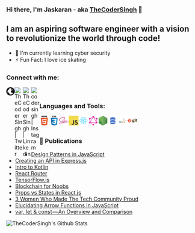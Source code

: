 ### Hi there, I'm Jaskaran - aka [TheCoderSingh][website] 👋

## I am an aspiring software engineer with a vision to revolutionize the world through code!
- 🌱 I'm currently learning cyber security
- ⚡ Fun Fact: I love ice skating

### Connect with me:
[<img align="left" alt="thecodersingh.com" width="22px" src="https://raw.githubusercontent.com/iconic/open-iconic/master/svg/globe.svg" />][website]
[<img align="left" alt="TheCoderSingh | Twitter" width="22px" src="https://cdn.jsdelivr.net/npm/simple-icons@v3/icons/twitter.svg" />][twitter]
[<img align="left" alt="TheCoderSingh | LinkedIn" width="22px" src="https://cdn.jsdelivr.net/npm/simple-icons@v3/icons/linkedin.svg" />][linkedin]
[<img align="left" alt="codersingh | Instagram" width="22px" src="https://cdn.jsdelivr.net/npm/simple-icons@v3/icons/instagram.svg" />][instagram]

<br>

### Languages and Tools:

[<img align="left" alt="HTML5" width="26px" src="https://raw.githubusercontent.com/github/explore/80688e429a7d4ef2fca1e82350fe8e3517d3494d/topics/html/html.png" />][link]
[<img align="left" alt="CSS3" width="26px" src="https://raw.githubusercontent.com/github/explore/80688e429a7d4ef2fca1e82350fe8e3517d3494d/topics/css/css.png" />][link]
[<img align="left" alt="SASS" width="26px" src="https://raw.githubusercontent.com/github/explore/80688e429a7d4ef2fca1e82350fe8e3517d3494d/topics/sass/sass.png" />][link]
[<img align="left" alt="JavaScript" width="26px" src="https://raw.githubusercontent.com/github/explore/80688e429a7d4ef2fca1e82350fe8e3517d3494d/topics/javascript/javascript.png" />][link]
[<img align="left" alt="ReactJS" width="26px" src="https://raw.githubusercontent.com/github/explore/80688e429a7d4ef2fca1e82350fe8e3517d3494d/topics/react/react.png" />][link]
[<img align="left" alt="GraphQL" width="26px" src="https://raw.githubusercontent.com/github/explore/80688e429a7d4ef2fca1e82350fe8e3517d3494d/topics/graphql/graphql.png" />][link]
[<img align="left" alt="Node.js" width="26px" src="https://raw.githubusercontent.com/github/explore/80688e429a7d4ef2fca1e82350fe8e3517d3494d/topics/nodejs/nodejs.png" />][link]
[<img align="left" alt="SQL" width="26px" src="https://raw.githubusercontent.com/github/explore/80688e429a7d4ef2fca1e82350fe8e3517d3494d/topics/sql/sql.png" />][link]
[<img align="left" alt="MySQL" width="26px" src="https://raw.githubusercontent.com/github/explore/80688e429a7d4ef2fca1e82350fe8e3517d3494d/topics/mysql/mysql.png" />][link]
[<img align="left" alt="Git" width="26px" src="https://raw.githubusercontent.com/github/explore/80688e429a7d4ef2fca1e82350fe8e3517d3494d/topics/git/git.png" />][link]

<br>
<br>

### 📕 Publications
<!-- BLOG-POST-LIST:START -->
- [Design Patterns in JavaScript](https://jaskaran.wmdd.ca/index.php/2020/03/21/design-patterns-in-javascript/)
- [Creating an API in Express.js](https://jaskaran.wmdd.ca/index.php/2020/03/07/creating-an-api-in-express-js/)
- [Intro to Kotlin](https://jaskaran.wmdd.ca/index.php/2020/02/22/intro-to-kotlin/)
- [React Router](https://jaskaran.wmdd.ca/index.php/2020/02/15/react-router/)
- [TensorFlow.js](https://jaskaran.wmdd.ca/index.php/2020/02/08/tensorflow-js/)
- [Blockchain for Noobs](https://jaskaran.wmdd.ca/index.php/2020/02/01/blockchain-for-noobs/)
- [Props vs States in React.js](https://jaskaran.wmdd.ca/index.php/2020/01/25/props-vs-states-in-react-js/)
- [3 Women Who Made The Tech Community Proud](https://medium.com/netscrew-technologies/3-women-who-made-the-tech-community-proud-f9963ce92e77?source=rss-b9cf147fbc9e------2)
- [Elucidating Arrow Functions in JavaScript](https://medium.com/netscrew-technologies/elucidating-arrow-functions-in-javascript-236d91bcbf5d?source=rss-b9cf147fbc9e------2)
- [var, let & const — An Overview and Comparison](https://medium.com/netscrew-technologies/var-let-const-an-overview-and-comparison-3f1220b21774?source=rss-b9cf147fbc9e------2)
<!-- BLOG-POST-LIST:END -->

<img align="left" alt="TheCoderSingh's Github Stats" src="https://github-readme-stats.vercel.app/api?username=TheCoderSingh&show_icons=true&hide_border=true&theme=prussian&count_private=true" />

[website]: https://thecodersingh.com
[twitter]: https://twitter.com/TheCoderSingh
[instagram]: https://instagram.com/codersingh
[linkedin]: https://linkedin.com/in/TheCoderSingh
[link]: https://www.example.com
